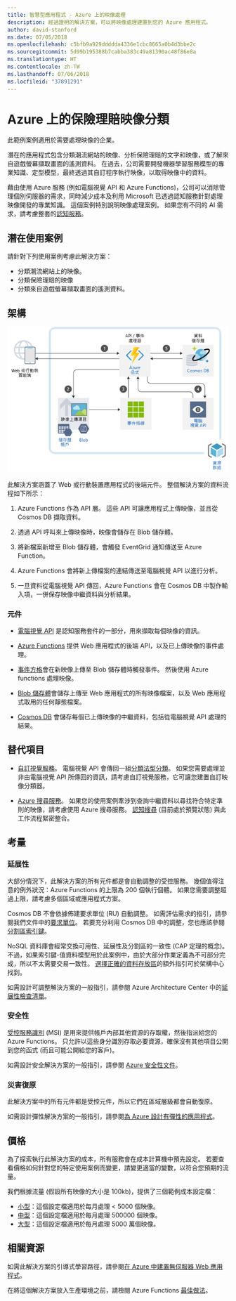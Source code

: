 ```yaml
---
title: 智慧型應用程式 - Azure 上的映像處理
description: 經過證明的解決方案，可以將映像處理建置到您的 Azure 應用程式。
author: david-stanford
ms.date: 07/05/2018
ms.openlocfilehash: c5bfb9a929ddddda4336e1cbc8665a0b4d3bbe2c
ms.sourcegitcommit: 5d99b195388b7cabba383c49a81390ac48f86e8a
ms.translationtype: HT
ms.contentlocale: zh-TW
ms.lasthandoff: 07/06/2018
ms.locfileid: "37891291"
---
```

# <a name="insurance-claim-image-classification-on-azure"></a>Azure 上的保險理賠映像分類

此範例案例適用於需要處理映像的企業。

潛在的應用程式包含分類潮流網站的映像、分析保險理賠的文字和映像，或了解來自遊戲螢幕擷取畫面的遙測資料。 在過去，公司需要開發機器學習服務模型的專業知識、定型模型，最終透過其自訂程序執行映像，以取得映像中的資料。

藉由使用 Azure 服務 (例如電腦視覺 API 和 Azure Functions)，公司可以消除管理個別伺服器的需求，同時減少成本及利用 Microsoft 已透過認知服務針對處理映像開發的專業知識。 這個案例特別說明映像處理案例。 如果您有不同的 AI 需求，請考慮整套的[認知服務][cognitive-docs]。

## <a name="potential-use-cases"></a>潛在使用案例

請針對下列使用案例考慮此解決方案：

* 分類潮流網站上的映像。
* 分類保險理賠的映像
* 分類來自遊戲螢幕擷取畫面的遙測資料。

## <a name="architecture"></a>架構

![智慧型應用程式架構 - 電腦視覺][architecture-computer-vision]

此解決方案涵蓋了 Web 或行動裝置應用程式的後端元件。 整個解決方案的資料流程如下所示：

1. Azure Functions 作為 API 層。 這些 API 可讓應用程式上傳映像，並且從 Cosmos DB 擷取資料。

2. 透過 API 呼叫來上傳映像時，映像會儲存在 Blob 儲存體。

3. 將新檔案新增至 Blob 儲存體，會觸發 EventGrid 通知傳送至 Azure Function。

4. Azure Functions 會將新上傳檔案的連結傳送至電腦視覺 API 以進行分析。

5. 一旦資料從電腦視覺 API 傳回，Azure Functions 會在 Cosmos DB 中製作輸入項，一併保存映像中繼資料與分析結果。

### <a name="components"></a>元件

* [電腦視覺 API][computer-vision-docs] 是認知服務套件的一部分，用來擷取每個映像的資訊。

* [Azure Functions][functions-docs] 提供 Web 應用程式的後端 API，以及已上傳映像的事件處理。

* [事件方格][eventgrid-docs]會在新映像上傳至 Blob 儲存體時觸發事件。 然後使用 Azure functions 處理映像。

* [Blob 儲存體][storage-docs]會儲存上傳至 Web 應用程式的所有映像檔案，以及 Web 應用程式取用的任何靜態檔案。

* [Cosmos DB][cosmos-docs] 會儲存每個已上傳映像的中繼資料，包括從電腦視覺 API 處理的結果。

## <a name="alternatives"></a>替代項目

* [自訂視覺服務][custom-vision-docs]。 電腦視覺 API 會傳回一組[分類法型分類][cv-categories]。 如果您需要處理並非由電腦視覺 API 所傳回的資訊，請考慮自訂視覺服務，它可讓您建置自訂映像分類器。

* [Azure 搜尋服務][azure-search-docs]。 如果您的使用案例牽涉到查詢中繼資料以尋找符合特定準則的映像，請考慮使用 Azure 搜尋服務。 [認知搜尋][cognitive-search] (目前處於預覽狀態) 與此工作流程緊密整合。

## <a name="considerations"></a>考量

### <a name="scalability"></a>延展性

大部分情況下，此解決方案的所有元件都是會自動調整的受控服務。 幾個值得注意的例外狀況：Azure Functions 的上限為 200 個執行個體。 如果您需要調整超過上限，請考慮多個區域或應用程式方案。

Cosmos DB 不會依據佈建要求單位 (RU) 自動調整。  如需評估需求的指引，請參閱我們文件中的[要求單位][request-units]。 若要充分利用 Cosmos DB 中的調整，您也應該參閱[分割區索引鍵][partition-key]。

NoSQL 資料庫會經常交換可用性、延展性及分割區的一致性 (CAP 定理的概念)。  不過，如果索引鍵-值資料模型用於此案例中，由於大部分作業定義為不可部分完成，所以不太需要交易一致性。 [選擇正確的資料存放區](../../guide/technology-choices/data-store-overview.md)的額外指引可於架構中心找到。

如需設計可調整解決方案的一般指引，請參閱 Azure Architecture Center 中的[延展性檢查清單][scalability]。

### <a name="security"></a>安全性

[受控服務識別][msi] (MSI) 是用來提供帳戶內部其他資源的存取權，然後指派給您的 Azure Functions。 只允許以這些身分識別存取必要資源，確保沒有其他項目公開到您的函式 (而且可能公開給您的客戶)。  

如需設計安全解決方案的一般指引，請參閱 [Azure 安全性文件][security]。

### <a name="resiliency"></a>災害復原

此解決方案中的所有元件都是受控元件，所以它們在區域層級都會自動復原。 

如需設計彈性解決方案的一般指引，請參閱[為 Azure 設計有彈性的應用程式][resiliency]。

## <a name="pricing"></a>價格

為了探索執行此解決方案的成本，所有服務會在成本計算機中預先設定。 若要查看價格如何針對您的特定使用案例而變更，請變更適當的變數，以符合您預期的流量。

我們根據流量 (假設所有映像的大小是 100kb)，提供了三個範例成本設定檔：

* [小型][pricing]：這個設定檔適用於每月處理 &lt; 5000 個映像。
* [中型][medium-pricing]：這個設定檔適用於每月處理 500000 個映像。
* [大型][large-pricing]：這個設定檔適用於每月處理 5000 萬個映像。

## <a name="related-resources"></a>相關資源

如需此解決方案的引導式學習路徑，請參閱[在 Azure 中建置無伺服器 Web 應用程式][serverless]。  

在將這個解決方案放入生產環境之前，請檢閱 Azure Functions [最佳做法][functions-best-practices]。

<!-- links -->
[pricing]: https://azure.com/e/f9b59d238b43423683db73f4a31dc380
[medium-pricing]: https://azure.com/e/7c7fc474db344b87aae93bc29ae27108
[large-pricing]: https://azure.com/e/cbadbca30f8640d6a061f8457a74ba7d
[functions-docs]: /azure/azure-functions/
[computer-vision-docs]: /azure/cognitive-services/computer-vision/home
[storage-docs]: /azure/storage/
[azure-search-docs]: /azure/search/
[cognitive-search]: /azure/search/cognitive-search-concept-intro
[architecture-computer-vision]: ./media/architecture-computer-vision.png
[serverless]: /azure/functions/tutorial-static-website-serverless-api-with-database
[cosmos-docs]: /azure/cosmos-db/
[eventgrid-docs]: /azure/event-grid/
[cognitive-docs]: /azure/#pivot=products&panel=ai
[custom-vision-docs]: /azure/cognitive-services/Custom-Vision-Service/home
[cv-categories]: /azure/cognitive-services/computer-vision/home#the-86-category-concept
[resiliency]: /azure/architecture/resiliency/
[security]: /azure/security/
[scalability]: /azure/architecture/checklist/scalability
[functions-best-practices]: /azure/azure-functions/functions-best-practices
[msi]: /azure/app-service/app-service-managed-service-identity
[request-units]: /azure/cosmos-db/request-units
[partition-key]: /azure/cosmos-db/partition-data